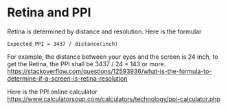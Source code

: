 # Retina and PPI

Retina is determined by distance and resolution. Here is the formular 
```
Expected_PPI = 3437 / distance(inch)
```
For example, the distance between your eyes and the screen is 24 inch, to get the Retina, the PPI shall be 3437 / 24 = 143 or more.  
https://stackoverflow.com/questions/12593936/what-is-the-formula-to-determine-if-a-screen-is-retina-resolution

Here is the PPI online calculator
https://www.calculatorsoup.com/calculators/technology/ppi-calculator.php

